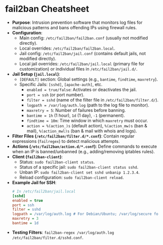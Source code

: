 # fail2ban Cheatsheet

*   **Purpose**: Intrusion prevention software that monitors log files for malicious patterns and bans offending IPs using firewall rules.
*   **Configuration**:
    *   Main config: `/etc/fail2ban/fail2ban.conf` (usually not modified directly).
    *   Local overrides: `/etc/fail2ban/fail2ban.local`.
    *   Jail config: `/etc/fail2ban/jail.conf` (contains default jails, not modified directly).
    *   Local jail overrides: `/etc/fail2ban/jail.local` (primary file for customization) or individual files in `/etc/fail2ban/jail.d/`.
*   **Jail Setup (`jail.local`)**:
    *   `[DEFAULT]` section: Global settings (e.g., `bantime`, `findtime`, `maxretry`).
    *   Specific Jails: `[sshd]`, `[apache-auth]`, etc.
        *   `enabled = true/false`: Activates or deactivates the jail.
        *   `port = ssh` (or port number).
        *   `filter = sshd` (name of the filter file in `/etc/fail2ban/filter.d/`).
        *   `logpath = /var/log/auth.log` (path to the log file to monitor).
        *   `maxretry = 5`: Number of failures before banning.
        *   `bantime = 1h` (1 hour), `1d` (1 day), `-1` (permanent).
        *   `findtime = 10m`: Time window in which `maxretry` must occur.
        *   `action = %(action_)s` (default action), `%(action_mw)s` (ban & mail), `%(action_mwl)s` (ban & mail with whois and logs).
*   **Filter Files (`/etc/fail2ban/filter.d/*.conf`)**: Contain regular expressions (`failregex`) to detect malicious attempts.
*   **Actions (`/etc/fail2ban/action.d/*.conf`)**: Define commands to execute when an IP is banned/unbanned (e.g., adding/removing iptables rules).
*   **Client (`fail2ban-client`)**:
    *   Status: `sudo fail2ban-client status`.
    *   Status of a specific jail: `sudo fail2ban-client status sshd`.
    *   Unban IP: `sudo fail2ban-client set sshd unbanip 1.2.3.4`.
    *   Reload configuration: `sudo fail2ban-client reload`.
*   **Example Jail for SSH**:
    ```ini
    # In /etc/fail2ban/jail.local
    [sshd]
    enabled = true
    port = ssh
    filter = sshd
    logpath = /var/log/auth.log # For Debian/Ubuntu; /var/log/secure for CentOS/RHEL
    maxretry = 3
    bantime = 1d
    ```
*   **Testing Filters**: `fail2ban-regex /var/log/auth.log /etc/fail2ban/filter.d/sshd.conf`.
